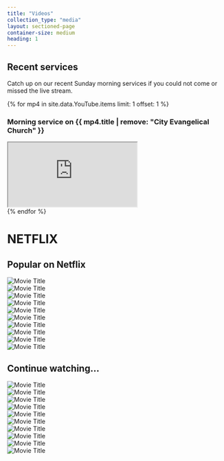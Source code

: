 ```yaml
---
title: "Videos"
collection_type: "media"
layout: sectioned-page
container-size: medium
heading: 1
---
```


## Recent services

Catch up on our recent Sunday morning services if you could not come or missed the live stream.

{% for mp4 in site.data.YouTube.items limit: 1 offset: 1 %}
### Morning service on {{ mp4.title | remove: "City Evangelical Church" }}

<div class="fluid-video"><iframe title="City Evangelical Church morning service {{ mp4.title | remove: "City Evangelical Church" }}" src="https://www.youtube-nocookie.com/embed/{{ mp4.guid | remove: "yt:video:" }}" allowfullscreen></iframe></div>
{% endfor %}

<h1>NETFLIX</h1>

  <div class="netflix-slider">
    <h2>Popular on Netflix</h2>
    <div class="swiper-container">
      <div class="swiper-wrapper">
        <div class="swiper-slide"><img src="https://source.unsplash.com/500x350/weekly?water" alt="Movie Title"></div>
        <div class="swiper-slide"><img src="https://source.unsplash.com/500x350/weekly?sky" alt="Movie Title"></div>
        <div class="swiper-slide"><img src="https://source.unsplash.com/500x350/weekly?blue" alt="Movie Title"></div>
        <div class="swiper-slide"><img src="https://source.unsplash.com/500x350/weekly?building" alt="Movie Title"></div>
        <div class="swiper-slide"><img src="https://source.unsplash.com/500x350/weekly?time" alt="Movie Title"></div>
        <div class="swiper-slide"><img src="https://source.unsplash.com/500x350/weekly?birds" alt="Movie Title"></div>
        <div class="swiper-slide"><img src="https://source.unsplash.com/500x350/weekly?lions" alt="Movie Title"></div>
        <div class="swiper-slide"><img src="https://source.unsplash.com/500x350/weekly?food" alt="Movie Title"></div>
        <div class="swiper-slide"><img src="https://source.unsplash.com/500x350/weekly?sport" alt="Movie Title"></div>
        <div class="swiper-slide"><img src="https://source.unsplash.com/500x350/weekly?music" alt="Movie Title"></div>
      </div>
      <!-- Add Pagination -->
      <!-- <div class="swiper-pagination"></div> -->
      <div class="swiper-button-next"></div>
      <div class="swiper-button-prev"></div>
    </div>
  </div>

  <div class="netflix-slider">
    <h2>Continue watching...</h2>
    <div class="swiper-container">
      <div class="swiper-wrapper">
        <div class="swiper-slide"><img src="https://source.unsplash.com/500x350/weekly?water" alt="Movie Title"></div>
        <div class="swiper-slide"><img src="https://source.unsplash.com/500x350/weekly?birds" alt="Movie Title"></div>
        <div class="swiper-slide"><img src="https://source.unsplash.com/500x350/weekly?lions" alt="Movie Title"></div>
        <div class="swiper-slide"><img src="https://source.unsplash.com/500x350/weekly?food" alt="Movie Title"></div>
        <div class="swiper-slide"><img src="https://source.unsplash.com/500x350/weekly?sky" alt="Movie Title"></div>
        <div class="swiper-slide"><img src="https://source.unsplash.com/500x350/weekly?blue" alt="Movie Title"></div>
        <div class="swiper-slide"><img src="https://source.unsplash.com/500x350/weekly?sport" alt="Movie Title"></div>
        <div class="swiper-slide"><img src="https://source.unsplash.com/500x350/weekly?music" alt="Movie Title"></div>
        <div class="swiper-slide"><img src="https://source.unsplash.com/500x350/weekly?building" alt="Movie Title"></div>
        <div class="swiper-slide"><img src="https://source.unsplash.com/500x350/weekly?time" alt="Movie Title"></div>
      </div>
      <!-- Add Pagination -->
      <!-- <div class="swiper-pagination"></div> -->
      <div class="swiper-button-next"></div>
      <div class="swiper-button-prev"></div>
    </div>
  </div>


